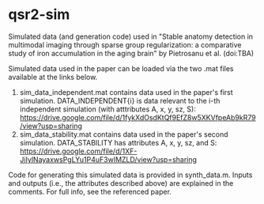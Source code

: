 # qsr2-sim
Simulated data (and generation code) used in "Stable anatomy detection in multimodal imaging through sparse group regularization: a comparative study of iron accumulation in the aging brain" by Pietrosanu et al. (doi:TBA)

Simulated data used in the paper can be loaded via the two .mat files available at the links below.
1. sim_data_independent.mat contains data used in the paper's first simulation. DATA_INDEPENDENT{i} is data relevant to the i-th independent simulation (with atttributes A, x, y, sz, S): https://drive.google.com/file/d/1fykXdOsdKtQf9EfZ8w5XKVfpeAb9kR79/view?usp=sharing
2. sim_data_stability.mat contains data used in the paper's second simulation. DATA_STABILITY has attributes A, x, y, sz, and S: https://drive.google.com/file/d/1XF-JiIylNayaxwsPgLYu1P4uF3wIMZLD/view?usp=sharing

Code for generating this simulated data is provided in synth_data.m. Inputs and outputs (i.e., the attributes described above) are explained in the comments. For full info, see the referenced paper.
